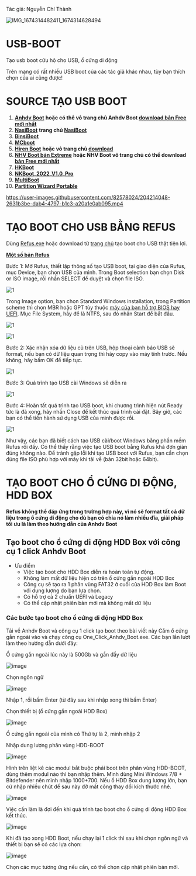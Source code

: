 Tác giả: Nguyễn Chí Thành

![IMG_1674314482411_1674314628494](https://user-images.githubusercontent.com/82578024/231749370-cff3f452-4349-46bd-80e4-dd85653ca27f.jpg)

# USB-BOOT
Tạo usb boot cứu hộ cho USB, ổ cứng di động

Trên mạng có rất nhiều USB boot của các tác giả khác nhau, tùy bạn thích chọn của ai cũng được!

# SOURCE TẠO USB BOOT #

1. **[Anhdv Boot](https://bsthanh-my.sharepoint.com/:f:/g/personal/0914678254_bsthanh_onmicrosoft_com/EtOQ3sja3ztPmvvbsSQDKTgBTgOWUNVWVRSU9Pz9IAExLA?e=33SNpx)** **hoặc có thể vô trang chủ Anhdv Boot [download bản Free mới nhất](https://anhdvboot.com/tai-ve/)**
2. **[NasiBoot](https://bsthanh-my.sharepoint.com/:u:/g/personal/0914678254_bsthanh_onmicrosoft_com/EXYpxe6W2DNEo0U21xzuQN4BC26MgoxdirwHHiQ_MPNm6Q?e=LpW8rK)** **trang chủ [NasiBoot](https://nasiboot.com/)**
3. **[BinsiBoot](https://bsthanh-my.sharepoint.com/:f:/g/personal/0914678254_bsthanh_onmicrosoft_com/EsI0ANCwDc1GoGCri0KoB0MBDWt9gtR-uHHR7lcYmn1_qQ?e=pkLPtj)**
4. **[MCboot](https://bsthanh-my.sharepoint.com/:f:/g/personal/0914678254_bsthanh_onmicrosoft_com/EqHZqWZR3bxBhoKqp9wzhBUB4FxijNWnSLn0FkR-m5JHQg?e=bNdvdx)**
5. **[Hiren Boot](https://bsthanh-my.sharepoint.com/:u:/g/personal/0914678254_bsthanh_onmicrosoft_com/EdeQLS4YD1dPpWt56jx-hDkB_79VBYVB_vnBmZS8zlgg5g?e=OgZ3a5)** **hoặc vô trang chủ [download](https://www.hirensbootcd.org/download/)**
6. **[NHV Boot bản Extreme](https://bsthanh-my.sharepoint.com/:f:/g/personal/0914678254_bsthanh_onmicrosoft_com/Ev5N8Tm0sLVMn2t-yF5c3CkBgC9p-KFt9GPjNkXQ-WXHDQ?e=BfLZ2g)** **hoặc NHV Boot vô trang chủ có thể download [bản Free mới nhất](https://nhvboot.com/download/)**
7. **[HKBoot](https://bsthanh-my.sharepoint.com/:u:/g/personal/0914678254_bsthanh_onmicrosoft_com/EUsXa9z3n0xOr9fPniFm9GoB6cslVjpnCbSUpqCfuVa1xw?e=2nJYE2)** 
8. **[NKBoot_2022_V1.0_Pro](https://bsthanh-my.sharepoint.com/:u:/g/personal/0914678254_bsthanh_onmicrosoft_com/EbHXKwnXfeBEoxbOHgfn7PwB97mSPNtOeSxmELg0y38sMw?e=LYGh0a)**
9. **[MultiBoot](https://nguyenhoangthuan.com/multiboot/)**
10. **[Partition Wizard Portable](https://bsthanh-my.sharepoint.com/:f:/g/personal/0914678254_bsthanh_onmicrosoft_com/EiXvU0kbVAJPiqqi0tdklokBmiUW4l8GZZPki14PbFAq_Q?e=3pshcm)**

https://user-images.githubusercontent.com/82578024/204214048-2631b3be-dab4-4797-b1c3-a20a1e0ab095.mp4

# TẠO BOOT CHO USB BẰNG REFUS #

Dùng [Refus.exe](https://bsthanh-my.sharepoint.com/:u:/g/personal/0914678254_bsthanh_onmicrosoft_com/EXuFKvk2Er9Gjzn25U7wds8BtwbexjvBw1fwNXgsI3cRLA?e=cjtZYb) hoặc download từ [trang chủ](https://rufus.ie/vi/) tạo boot cho USB thật tiện lợi.

**[Một số bản Refus](https://bsthanh-my.sharepoint.com/:f:/g/personal/0914678254_bsthanh_onmicrosoft_com/EpwJQroh3TxFnFFpCLB9htABmIGlcirpiCm7u9-TTruXJw?e=vSyV7m)**

Bước 1: Mở Rufus, thiết lập thông số tạo USB boot, tại giao diện của Rufus, mục Device, bạn chọn USB của mình. Trong Boot selection bạn chọn Disk or ISO image, rồi nhấn SELECT để duyệt và chọn file ISO.

![1](https://user-images.githubusercontent.com/82578024/165204562-d28da8f8-28b6-4fcb-b040-c4e6796b6522.jpg)

Trong Image option, bạn chọn Standard Windows installation, trong Partition scheme thì chọn MBR hoặc GPT tùy thuộc [máy của bạn hỗ trợ BIOS hay UEFI](https://quantrimang.com/lam-the-nao-de-kiem-tra-xem-windows-khoi-dong-o-che-do-uefi-hay-legacy-bios-127546). Mục File System, hãy để là NTFS, sau đó nhấn Start để bắt đầu.

![1](https://user-images.githubusercontent.com/82578024/165204945-709c46ac-ad7c-43cc-b1f7-37e716784f2f.jpg)

![1](https://user-images.githubusercontent.com/82578024/165205028-70c4d5ee-171f-49f7-8f7d-09b7f36b3ef2.jpg)


Bước 2: Xác nhận xóa dữ liệu cũ trên USB, hộp thoại cảnh báo USB sẽ format, nếu bạn có dữ liệu quan trọng thì hãy copy vào máy tính trước. Nếu không, hãy bấm OK để tiếp tục.

![1](https://user-images.githubusercontent.com/82578024/165205177-6bacd038-6ef5-49d3-8c8c-ef101f483a5d.jpg)

Bước 3: Quá trình tạo USB cài Windows sẽ diễn ra

![1](https://user-images.githubusercontent.com/82578024/165205472-a4ceaf1a-51db-4391-91c2-0a26ec0eca30.jpg)

Bước 4: Hoàn tất quá trình tạo USB boot, khi chương trình hiện nút Ready tức là đã xong, hãy nhấn Close để kết thúc quá trình cài đặt. Bây giờ, các bạn có thể tiến hành sử dụng USB của mình được rồi.

![1](https://user-images.githubusercontent.com/82578024/165205633-294ce064-9b23-4254-8fb4-a892bf032fb7.jpg)

Như vậy, các bạn đã biết cách tạo USB cài/boot Windows bằng phần mềm Rufus rồi đấy. Có thể thấy rằng việc tạo USB boot bằng Rufus khá đơn giản đúng không nào. Để tránh gặp lỗi khi tạo USB boot với Rufus, bạn cần chọn đúng file ISO phù hợp với máy khi tải về (bản 32bit hoặc 64bit). 

# TẠO BOOT CHO Ổ CỨNG DI ĐỘNG, HDD BOX #

**Refus không thể đáp ứng trong trường hợp này, vì nó sẽ format tất cả dữ liệu trong ổ cứng di động cho dù bạn có chia nó làm nhiều đĩa, giải pháp tối ưu là làm theo hướng dẫn của Anhdv Boot**

## Tạo boot cho ổ cứng di động HDD Box với công cụ 1 click Anhdv Boot ##

- Ưu điểm
  - Việc tạo boot cho HDD Box diễn ra hoàn toàn tự động.
  - Không làm mất dữ liệu hiện có trên ổ cứng gắn ngoài HDD Box
  - Công cụ sẽ tạo ra 1 phân vùng FAT32 ở cuối của HDD Box làm Boot với dung lượng do bạn lựa chọn.
  - Có hỗ trợ cả 2 chuẩn UEFI và Legacy
  - Có thể cập nhật phiên bản mới mà không mất dữ liệu

### Các bước tạo boot cho ổ cứng di động HDD Box ###

Tải về Anhdv Boot và công cụ 1 click tạo boot theo bài viết này Cắm ổ cứng gắn ngoài vào và chạy công cụ One_Click_Anhdv_Boot.exe. Các bạn lần lượt làm theo hướng dẫn dưới đây:

Ổ cứng gắn ngoài lúc này là 500Gb và gần đầy dữ liệu

![image](https://github.com/BsNgChiThanh/USB-BOOT/assets/82578024/b999bae5-8a4f-4905-8bf6-d06f155da03d)

Chọn ngôn ngữ

![image](https://github.com/BsNgChiThanh/USB-BOOT/assets/82578024/a0756c0d-6a45-4baf-9efc-6fe93a0b2980)

Nhập 1, rồi bấm Enter (từ đây sau khi nhập xong thì bấm Enter)

Chọn thiết bị (ổ cứng gắn ngoài HDD Box)

![image](https://github.com/BsNgChiThanh/USB-BOOT/assets/82578024/3290c520-55a4-414d-900d-083b69b7b248)

Ổ cứng gắn ngoài của mình có Thứ tự là 2, mình nhập 2

Nhập dung lượng phân vùng HDD-BOOT

![image](https://github.com/BsNgChiThanh/USB-BOOT/assets/82578024/183fde20-8420-4002-ac20-893b509de40d)

Hình trên liệt kê các modul bắt buộc phải boot trên phân vùng HDD-BOOT, dùng thêm modul nào thì bạn nhập thêm. Mình dùng Mini Windows 7/8 + Bitdefender nên mình nhập 1000+700. Nếu ổ HDD Box dung lượng lớn, bạn cứ nhập nhiều chút để sau này đỡ mất công thay đổi kích thước nhé.

![image](https://github.com/BsNgChiThanh/USB-BOOT/assets/82578024/e1296330-c4d9-452a-827c-4ee6d3b2f02b)

Việc cần làm là đợi đến khi quá trình tạo boot cho ổ cứng di động HDD Box kết thúc.

![image](https://github.com/BsNgChiThanh/USB-BOOT/assets/82578024/4201da08-eb72-4403-929c-7f6fdfa2f9c5)

Khi đã tạo xong HDD Boot, nếu chạy lại 1 click thì sau khi chọn ngôn ngữ và thiết bị bạn sẽ có các lựa chọn:

![image](https://github.com/BsNgChiThanh/USB-BOOT/assets/82578024/9c74ca52-4753-43c2-8906-d93252ebccf6)

Chọn các mục tương ứng nếu cần, có thể chọn cập nhật phiên bản mới.
